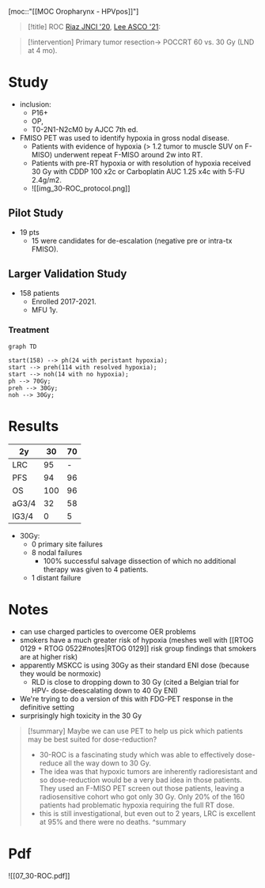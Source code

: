 [moc::"[[MOC Oropharynx - HPVpos]]"]
>[!title]
> ROC [Riaz JNCI '20](https://academic.oup.com/jnci/advance-article/doi/10.1093/jnci/djaa184/6080244), [Lee ASCO '21](https://meetinglibrary.asco.org/record/196374/abstract):

>[!intervention] 
> Primary tumor resection→ POCCRT 60 vs. 30 Gy (LND at 4 mo).

# Study
- inclusion:
	- P16+ 
	- OP, 
	- T0-2N1-N2cM0 by AJCC 7th ed.
- FMISO PET was used to identify hypoxia in gross nodal disease.
	- Patients with evidence of hypoxia (> 1.2 tumor to muscle SUV on F-MISO) underwent repeat F-MISO around 2w into RT.
	- Patients with pre-RT hypoxia or with resolution of hypoxia received 30 Gy with CDDP 100 x2c or Carboplatin AUC 1.25 x4c with 5-FU 2.4g/m2.  
	- ![[img_30-ROC_protocol.png]]

## Pilot Study
- 19 pts
	- 15 were candidates for de-escalation (negative pre or intra-tx FMISO).

## Larger Validation Study
- 158 patients
	- Enrolled 2017-2021.
	- MFU 1y.

### Treatment
```mermaid
graph TD

start(158) --> ph(24 with peristant hypoxia);
start --> preh(114 with resolved hypoxia);
start --> noh(14 with no hypoxia);
ph --> 70Gy;
preh --> 30Gy;
noh --> 30Gy;
```

# Results

| 2y    | 30  | 70  |
| ----- | --- | --- |
| LRC   | 95  | -   |
| PFS   | 94  | 96  |
| OS    | 100 | 96  |
| aG3/4 | 32  | 58  |
| lG3/4 | 0   | 5   |

- 30Gy: 
	- 0 primary site failures 
	- 8 nodal failures 
		- 100% successful salvage dissection of which no additional therapy was given to 4 patients.
	- 1 distant failure

# Notes
- can use charged particles to overcome OER problems
- smokers have a much greater risk of hypoxia (meshes well with [[RTOG 0129 + RTOG 0522#notes|RTOG 0129]] risk group findings that smokers are at higher risk)
- apparently MSKCC is using 30Gy as their standard ENI dose (because they would be normoxic)
	- RLD is close to dropping down to 30 Gy (cited a Belgian trial for HPV- dose-deescalating down to 40 Gy ENI)
- We're trying to do a version of this with FDG-PET response in the definitive setting
- surprisingly high toxicity in the 30 Gy

>[!summary] 
> Maybe we can use PET to help us pick which patients may be best suited for dose-reduction?
> - 30-ROC is a fascinating study which was able to effectively dose-reduce all the way down to 30 Gy.
> - The idea was that hypoxic tumors are inherently radioresistant and so dose-reduction would be a very bad idea in those patients. They used an F-MISO PET screen out those patients, leaving a radiosensitive cohort who got only 30 Gy. Only 20% of the 160 patients had problematic hypoxia requiring the full RT dose. 
> - this is still investigational, but even out to 2 years, LRC is excellent at 95% and there were no deaths. 
>^summary

# Pdf
![[07_30-ROC.pdf]]
